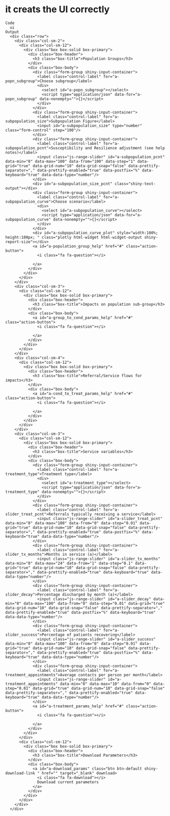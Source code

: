 # it creats the UI correctly

    Code
      ui
    Output
      <div class="row">
        <div class="col-sm-2">
          <div class="col-sm-12">
            <div class="box box-solid box-primary">
              <div class="box-header">
                <h3 class="box-title">Population Groups</h3>
              </div>
              <div class="box-body">
                <div class="form-group shiny-input-container">
                  <label class="control-label" for="a-popn_subgroup">Choose subgroup</label>
                  <div>
                    <select id="a-popn_subgroup"></select>
                    <script type="application/json" data-for="a-popn_subgroup" data-nonempty="">{}</script>
                  </div>
                </div>
                <div class="form-group shiny-input-container">
                  <label class="control-label" for="a-subpopulation_size">Subpopulation Figure</label>
                  <input id="a-subpopulation_size" type="number" class="form-control" step="100"/>
                </div>
                <div class="form-group shiny-input-container">
                  <label class="control-label" for="a-subpopulation_pcnt">Susceptibility and Resilience adjustment (see help notes)</label>
                  <input class="js-range-slider" id="a-subpopulation_pcnt" data-min="0" data-max="100" data-from="100" data-step="1" data-grid="true" data-grid-num="10" data-grid-snap="false" data-prettify-separator="," data-prettify-enabled="true" data-postfix="%" data-keyboard="true" data-data-type="number"/>
                </div>
                <div id="a-subpopulation_size_pcnt" class="shiny-text-output"></div>
                <div class="form-group shiny-input-container">
                  <label class="control-label" for="a-subpopulation_curve">Choose scenario</label>
                  <div>
                    <select id="a-subpopulation_curve"></select>
                    <script type="application/json" data-for="a-subpopulation_curve" data-nonempty="">{}</script>
                  </div>
                </div>
                <div id="a-subpopulation_curve_plot" style="width:100%; height:100px; " class="plotly html-widget html-widget-output shiny-report-size"></div>
                <a id="a-population_group_help" href="#" class="action-button">
                  <i class="fa fa-question"></i>
                  
                </a>
              </div>
            </div>
          </div>
        </div>
        <div class="col-sm-3">
          <div class="col-sm-12">
            <div class="box box-solid box-primary">
              <div class="box-header">
                <h3 class="box-title">Impacts on population sub-group</h3>
              </div>
              <div class="box-body">
                <a id="a-group_to_cond_params_help" href="#" class="action-button">
                  <i class="fa fa-question"></i>
                  
                </a>
              </div>
            </div>
          </div>
        </div>
        <div class="col-sm-4">
          <div class="col-sm-12">
            <div class="box box-solid box-primary">
              <div class="box-header">
                <h3 class="box-title">Referral/Service flows for impacts</h3>
              </div>
              <div class="box-body">
                <a id="a-cond_to_treat_params_help" href="#" class="action-button">
                  <i class="fa fa-question"></i>
                  
                </a>
              </div>
            </div>
          </div>
        </div>
        <div class="col-sm-3">
          <div class="col-sm-12">
            <div class="box box-solid box-primary">
              <div class="box-header">
                <h3 class="box-title">Service variables</h3>
              </div>
              <div class="box-body">
                <div class="form-group shiny-input-container">
                  <label class="control-label" for="a-treatment_type">Treatment type</label>
                  <div>
                    <select id="a-treatment_type"></select>
                    <script type="application/json" data-for="a-treatment_type" data-nonempty="">{}</script>
                  </div>
                </div>
                <div class="form-group shiny-input-container">
                  <label class="control-label" for="a-slider_treat_pcnt">Referrals typically receiving a service</label>
                  <input class="js-range-slider" id="a-slider_treat_pcnt" data-min="0" data-max="100" data-from="0" data-step="0.01" data-grid="true" data-grid-num="10" data-grid-snap="false" data-prettify-separator="," data-prettify-enabled="true" data-postfix="%" data-keyboard="true" data-data-type="number"/>
                </div>
                <div class="form-group shiny-input-container">
                  <label class="control-label" for="a-slider_tx_months">Months in service (a)</label>
                  <input class="js-range-slider" id="a-slider_tx_months" data-min="0" data-max="24" data-from="1" data-step="0.1" data-grid="true" data-grid-num="10" data-grid-snap="false" data-prettify-separator="," data-prettify-enabled="true" data-keyboard="true" data-data-type="number"/>
                </div>
                <div class="form-group shiny-input-container">
                  <label class="control-label" for="a-slider_decay">Percentage discharged by month (a)</label>
                  <input class="js-range-slider" id="a-slider_decay" data-min="0" data-max="100" data-from="0" data-step="0.01" data-grid="true" data-grid-num="10" data-grid-snap="false" data-prettify-separator="," data-prettify-enabled="true" data-postfix="%" data-keyboard="true" data-data-type="number"/>
                </div>
                <div class="form-group shiny-input-container">
                  <label class="control-label" for="a-slider_success">Percentage of patients recovering</label>
                  <input class="js-range-slider" id="a-slider_success" data-min="0" data-max="100" data-from="0" data-step="0.01" data-grid="true" data-grid-num="10" data-grid-snap="false" data-prettify-separator="," data-prettify-enabled="true" data-postfix="%" data-keyboard="true" data-data-type="number"/>
                </div>
                <div class="form-group shiny-input-container">
                  <label class="control-label" for="a-treatment_appointments">Average contacts per person per month</label>
                  <input class="js-range-slider" id="a-treatment_appointments" data-min="0" data-max="10" data-from="0" data-step="0.01" data-grid="true" data-grid-num="10" data-grid-snap="false" data-prettify-separator="," data-prettify-enabled="true" data-keyboard="true" data-data-type="number"/>
                </div>
                <a id="a-treatment_params_help" href="#" class="action-button">
                  <i class="fa fa-question"></i>
                  
                </a>
              </div>
            </div>
          </div>
          <div class="col-sm-12">
            <div class="box box-solid box-primary">
              <div class="box-header">
                <h3 class="box-title">Download Parameters</h3>
              </div>
              <div class="box-body">
                <a id="a-download_params" class="btn btn-default shiny-download-link " href="" target="_blank" download>
                  <i class="fa fa-download"></i>
                  Download current parameters
                </a>
              </div>
            </div>
          </div>
        </div>
      </div>


